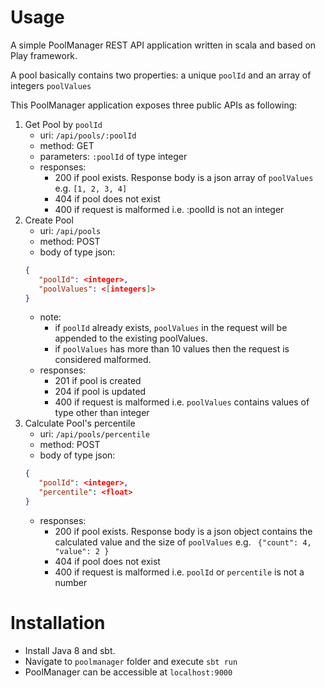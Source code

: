 # Usage

A simple PoolManager REST API application written in scala and based on Play framework.

A pool basically contains two properties: a unique `poolId` and an array of integers `poolValues`

This PoolManager application exposes three public APIs as following:

1. Get Pool by `poolId`
    - uri: `/api/pools/:poolId`
    - method: GET
    - parameters: `:poolId` of type integer
    - responses:
      - 200 if pool exists. Response  body is a json array of `poolValues` e.g. `[1, 2, 3, 4]`
      - 404 if pool does not exist
      - 400 if request is malformed i.e. :poolId is not an integer
2. Create Pool
   - uri: `/api/pools`
   - method: POST
   - body of type json:
   ```json
   {
      "poolId": <integer>,
      "poolValues": <[integers]>
   }
   ```
   - note: 
     - if `poolId` already exists, `poolValues` in the request will be appended to the existing poolValues.
     - if `poolValues` has more than 10 values then the request is considered malformed.
   - responses:
      - 201 if pool is created 
      - 204 if pool is updated
      - 400 if request is malformed i.e. `poolValues` contains values of type other than integer
3. Calculate Pool's percentile
   - uri: `/api/pools/percentile`
   - method: POST
   - body of type json:
   ```json
   {
      "poolId": <integer>,
      "percentile": <float>
   }
   ```
    - responses:
        - 200 if pool exists. Response  body is a json object contains the calculated value and the size of `poolValues`
         e.g. ``` {"count": 4, "value": 2 }```
        - 404 if pool does not exist
        - 400 if request is malformed i.e. `poolId` or `percentile` is not a number

# Installation
- Install Java 8 and sbt. 
- Navigate to `poolmanager` folder and execute `sbt run`
- PoolManager can be accessible at `localhost:9000`